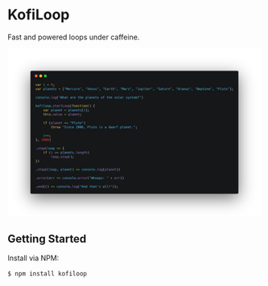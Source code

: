 # KofiLoop

Fast and powered loops under caffeine.

![](./resources/img/carbon.png)

## Getting Started

Install via NPM:

```bash
$ npm install kofiloop
```

